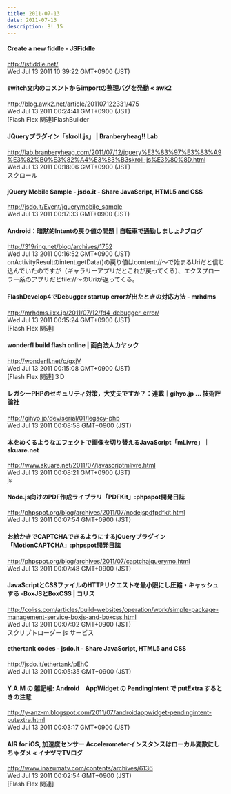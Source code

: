```yaml
---
title: 2011-07-13
date: 2011-07-13
description: B! 15
---
```


#### Create a new fiddle - JSFiddle
http://jsfiddle.net/<br>
Wed Jul 13 2011 10:39:22 GMT+0900 (JST)<br>


#### switch文内のコメントからimportの整理バグを発動 « awk2
http://blog.awk2.net/article/201107122331/475<br>
Wed Jul 13 2011 00:24:41 GMT+0900 (JST)<br>
[Flash Flex 関連]FlashBuilder


#### JQueryプラグイン「skroll.js」 | Branberyheag!! Lab
http://lab.branberyheag.com/2011/07/12/jquery%E3%83%97%E3%83%A9%E3%82%B0%E3%82%A4%E3%83%B3skroll-js%E3%80%8D.html<br>
Wed Jul 13 2011 00:18:06 GMT+0900 (JST)<br>
スクロール


#### jQuery Mobile Sample - jsdo.it - Share JavaScript, HTML5 and CSS
http://jsdo.it/Event/jquerymobile_sample<br>
Wed Jul 13 2011 00:17:33 GMT+0900 (JST)<br>


#### Android：暗黙的Intentの戻り値の問題 | 自転車で通勤しましょ♪ブログ
http://319ring.net/blog/archives/1752<br>
Wed Jul 13 2011 00:16:52 GMT+0900 (JST)<br>
onActivityResultのintent.getData()の戻り値はcontent://〜で始まるUriだと信じ込んでいたのですが（ギャラリーアプリだとこれが戻ってくる）、エクスプローラー系のアプリだとfile://〜のUriが返ってくる。


#### FlashDevelop4でDebugger startup errorが出たときの対応方法 - mrhdms
http://mrhdms.iixx.jp/2011/07/12/fd4_debugger_error/<br>
Wed Jul 13 2011 00:15:24 GMT+0900 (JST)<br>
[Flash Flex 関連]


#### wonderfl build flash online | 面白法人カヤック
http://wonderfl.net/c/gxjV<br>
Wed Jul 13 2011 00:15:08 GMT+0900 (JST)<br>
[Flash Flex 関連]３D


#### レガシーPHPのセキュリティ対策，大丈夫ですか？：連載｜gihyo.jp … 技術評論社
http://gihyo.jp/dev/serial/01/legacy-php<br>
Wed Jul 13 2011 00:08:58 GMT+0900 (JST)<br>


#### 本をめくるようなエフェクトで画像を切り替えるJavaScript「mLivre」｜skuare.net
http://www.skuare.net/2011/07/javascriptmlivre.html<br>
Wed Jul 13 2011 00:08:21 GMT+0900 (JST)<br>
js


#### Node.js向けのPDF作成ライブラリ「PDFKit」:phpspot開発日誌
http://phpspot.org/blog/archives/2011/07/nodejspdfpdfkit.html<br>
Wed Jul 13 2011 00:07:54 GMT+0900 (JST)<br>


#### お絵かきでCAPTCHAできるようにするjQueryプラグイン「MotionCAPTCHA」:phpspot開発日誌
http://phpspot.org/blog/archives/2011/07/captchajquerymo.html<br>
Wed Jul 13 2011 00:07:48 GMT+0900 (JST)<br>


####   JavaScriptとCSSファイルのHTTPリクエストを最小限にし圧縮・キャッシュする -BoxJSとBoxCSS | コリス
http://coliss.com/articles/build-websites/operation/work/simple-package-management-service-boxjs-and-boxcss.html<br>
Wed Jul 13 2011 00:07:02 GMT+0900 (JST)<br>
スクリプトローダー js サービス


#### ethertank codes - jsdo.it - Share JavaScript, HTML5 and CSS
http://jsdo.it/ethertank/pEhC<br>
Wed Jul 13 2011 00:05:35 GMT+0900 (JST)<br>


#### Y.A.M の 雑記帳: Android　AppWidget の PendingIntent で putExtra するときの注意
http://y-anz-m.blogspot.com/2011/07/androidappwidget-pendingintent-putextra.html<br>
Wed Jul 13 2011 00:03:17 GMT+0900 (JST)<br>


#### AIR for iOS, 加速度センサー Accelerometerインスタンスはローカル変数にしちゃダメ « イナヅマTVログ
http://www.inazumatv.com/contents/archives/6136<br>
Wed Jul 13 2011 00:02:54 GMT+0900 (JST)<br>
[Flash Flex 関連]


